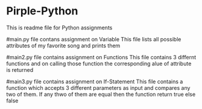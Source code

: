 # Pirple-Python
This is readme file for Python assignments 

#main.py file contans assignment on Variable
This file lists all possible attributes of my favorite song and prints them 

#main2.py file contains assignment on Functions
This file contains 3 differnt functions and on calling those function the corresponding alue of attribute is returned

#main3.py file contains assignment on If-Statement
This file contains a function which accepts 3 different parameters as input and compares any two of them. If any thwo of them are equal then the function return true else false
